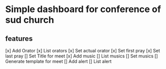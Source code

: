 # Simple dashboard for conference of sud church

## features

[x] Add Orator
[x] List orators
[x] Set actual orator
[x] Set first pray
[x] Set last pray
[] Set Title for meet
[x] Add music
[] List musics
[] Set musics
[] Generate template for meet
[] Add alert
[] List alert